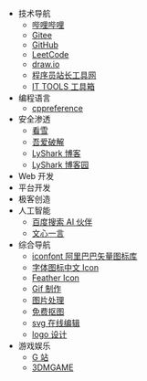 - 技术导航
  - [哔哩哔哩](https://www.bilibili.com/)
  - [Gitee](https://gitee.com/)
  - [GitHub](https://github.com/)
  - [LeetCode](https://leetcode.cn/)
  - [draw.io](https://drawio.panziye.com/?lang=zh)
  - [程序员站长工具网](https://tool.panziye.com)
  - [IT TOOLS 工具箱](https://tools.panziye.com/)
- 编程语言
  - [cppreference](https://zh.cppreference.com/w/%E9%A6%96%E9%A1%B5)
- 安全渗透
  - [看雪](https://bbs.kanxue.com)
  - [吾爱破解](https://www.52pojie.cn)
  - [LyShark 博客](https://www.lyshark.com/)
  - [LyShark 博客园](https://www.cnblogs.com/lyshark)
- Web 开发
- 平台开发
- 极客创造
- 人工智能
  - [百度搜索 AI 伙伴](https://chat.baidu.com)
  - [文心一言](https://yiyan.baidu.com)
- 综合导航
  - [iconfont 阿里巴巴矢量图标库](https://www.iconfont.cn)
  - [字体图标中文 Icon](https://fontawesome.com.cn)
  - [Feather Icon](https://feathericons.com)
  - [Gif 制作](https://www.tutieshi.com/)
  - [图片处理](http://www.zuohaotu.com/)
  - [免费抠图](https://www.quzuotu.com/home)
  - [svg 在线编辑](https://51tools.info/svg/)
  - [logo 设计](https://www.uugai.com)
- 游戏娱乐
  - [G 站](https://www.jiligamefun.com)
  - [3DMGAME](https://bbs.3dmgame.com/forum.php)
